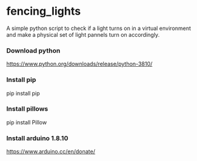 # fencing_lights
A simple python script to check if a light turns on in a virtual environment and make a physical set of light pannels turn on accordingly.

### Download python
https://www.python.org/downloads/release/python-3810/

### Install pip
pip install pip

### Install pillows
pip install Pillow

### Install arduino 1.8.10
https://www.arduino.cc/en/donate/

